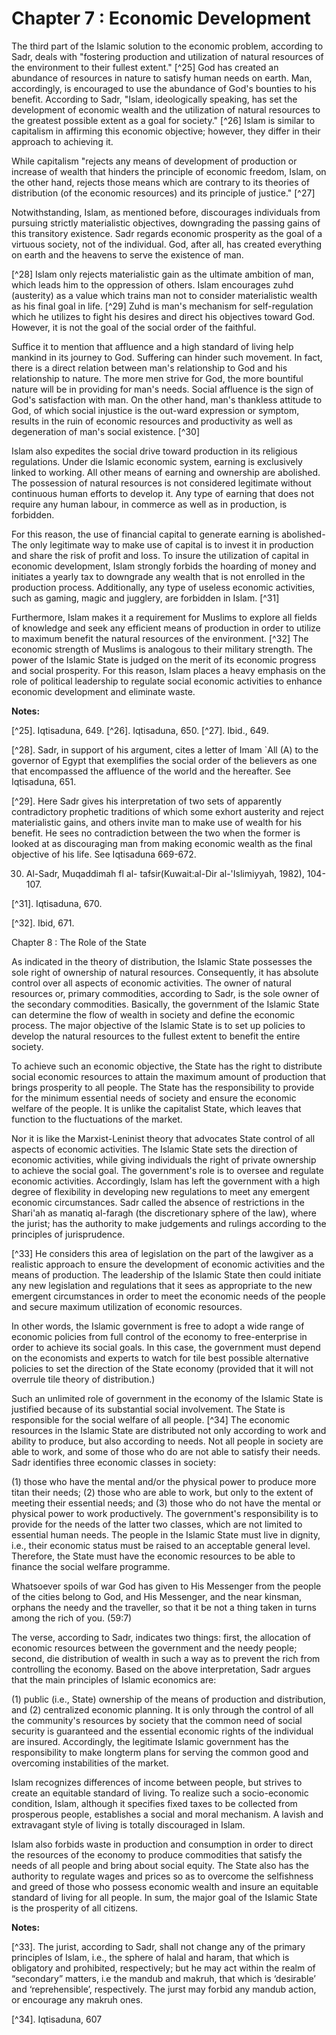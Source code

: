 Chapter 7 : Economic Development
================================

The third part of the Islamic solution to the economic problem,
according to Sadr, deals with "fostering production and utilization of
natural resources of the environment to their fullest extent." [^25] God
has created an abundance of resources in nature to satisfy human needs
on earth. Man, accordingly, is encouraged to use the abundance of God's
bounties to his benefit. According to Sadr, "Islam, ideologically
speaking, has set the development of economic wealth and the
utiliza­tion of natural resources to the greatest possible extent as a
goal for society." [^26] Islam is similar to capitalism in affirming this
economic objective; however, they differ in their approach to achieving
it.

While capitalism "rejects any means of development of production or
increase of wealth that hinders the principle of economic freedom,
Islam, on the other hand, rejects those means which are contrary to its
theories of distribution (of the economic resources) and its principle
of jus­tice." [^27]

Notwithstanding, Islam, as mentioned before, discourages individuals
from pursuing strictly materialistic objectives, downgrading the passing
gains of this transitory existence. Sadr regards economic pros­perity as
the goal of a virtuous society, not of the individual. God, after all,
has created everything on earth and the heavens to serve the existence
of man.

[^28] Islam only rejects materialistic gain as the ultimate ambition of
man, which leads him to the oppression of others. Islam encourages zuhd
(austerity) as a value which trains man not to consider materialistic
wealth as his final goal in life. [^29] Zuhd is man's mechanism for
self-regulation which he utilizes to fight his desires and direct his
objectives toward God. However, it is not the goal of the social order
of the faithful.

Suffice it to mention that affluence and a high standard of living help
mankind in its journey to God. Suffering can hinder such move­ment. In
fact, there is a direct relation between man's relationship to God and
his relationship to nature. The more men strive for God, the more
bountiful nature will be in providing for man's needs. Social affluence
is the sign of God's satisfaction with man. On the other hand, man's
thankless attitude to God, of which social injustice is the out-ward
expression or symptom, results in the ruin of economic resources and
productivity as well as degeneration of man's social existence. [^30]

Islam also expedites the social drive toward production in its
religious regulations. Under die Islamic economic system, earning is
exclusively linked to working. All other means of earning and owner­ship
are abolished. The possession of natural resources is not considered
legitimate without continuous human efforts to develop it. Any type of
earning that does not require any human labour, in commerce as well as
in production, is forbidden.

For this reason, the use of financial capital to generate earning is
abolished-The only legitimate way to make use of capital is to invest it
in production and share the risk of profit and loss. To insure the
utilization of capital in economic develop­ment, Islam strongly forbids
the hoarding of money and initiates a yearly tax to downgrade any wealth
that is not enrolled in the produc­tion process. Additionally, any type
of useless economic activities, such as gaming, magic and jugglery, are
forbidden in Islam. [^31]

Furthermore, Islam makes it a requirement for Muslims to explore all
fields of knowledge and seek any efficient means of production in order
to utilize to maximum benefit the natural resources of the environment.
[^32] The economic strength of Muslims is analogous to their military
strength. The power of the Islamic State is judged on the merit of its
economic progress and social prosperity. For this reason, Islam places a
heavy emphasis on the role of political leadership to regulate social
economic activities to enhance economic development and eliminate
waste.

**Notes:**

[^25]. Iqtisaduna, 649.
[^26]. Iqtisaduna, 650.
[^27]. Ibid., 649.

[^28]. Sadr, in support of his argument, cites a letter of Imam \`All
(A) to the governor of Egypt that exemplifies the social order of the
believers as one that encompassed the affluence of the world and the
hereafter. See Iqtisaduna, 651.

[^29]. Here Sadr gives his interpretation of two sets of apparently
contradictory prophetic traditions of which some exhort austerity and
reject materialistic gains, and others invite man to make use of wealth
for his benefit. He sees no contradic­tion between the two when the
former is looked at as discouraging man from making economic wealth as
the final objective of his life. See Iqtisaduna 669-672.

30. Al-Sadr, Muqaddimah fl al- tafsir(Kuwait:al-Dir al-'Islimiyyah,
1982), 104-107.

[^31]. Iqtisaduna, 670.

[^32]. Ibid, 671.

Chapter 8 : The Role of the State

As indicated in the theory of distribution, the Islamic State possesses
the sole right of ownership of natural resources. Consequently, it has
absolute control over all aspects of economic activities. The owner of
natural resources or, primary commodities, according to Sadr, is the
sole owner of the secondary commodities. Basically, the govern­ment of
the Islamic State can determine the flow of wealth in society and define
the economic process. The major objective of the Islamic State is to set
up policies to develop the natural resources to the fullest extent to
benefit the entire society.

To achieve such an economic objective, the State has the right to
distribute social economic resources to attain the maximum amount of
production that brings prosperity to all people. The State has the
responsibility to provide for the minimum essential needs of society and
ensure the economic welfare of the people. It is unlike the capital­ist
State, which leaves that function to the fluctuations of the market.

Nor it is like the Marxist-Leninist theory that advocates State control
of all aspects of economic activities. The Islamic State sets the
direction of economic activities, while giving individuals the right of
private ownership to achieve the social goal. The government's role is
to over­see and regulate economic activities. Accordingly, Islam has
left the government with a high degree of flexibility in developing new
regula­tions to meet any emergent economic circumstances. Sadr called
the absence of restrictions in the Shari'ah as manatiq al-faragh (the
dis­cretionary sphere of the law), where the jurist; has the authority
to make judgements and rulings according to the principles of
jurispru­dence.

[^33] He considers this area of legislation on the part of the lawgiver
as a realistic approach to ensure the development of economic activities
and the means of production. The leadership of the Islamic State then
could initiate any new legislation and regulations that it sees as
appro­priate to the new emergent circumstances in order to meet the
eco­nomic needs of the people and secure maximum utilization of
eco­nomic resources.

In other words, the Islamic government is free to adopt a wide range of
economic policies from full control of the economy to free-enterprise in
order to achieve its social goals. In this case, the government must
depend on the economists and experts to watch for tile best possible
alternative policies to set the direction of the State economy (provided
that it will not overrule tile theory of distribution.)

Such an unlimited role of government in the economy of the Islamic
State is justified because of its substantial social involvement. The
State is responsible for the social welfare of all people. [^34] The
economic resources in the Islamic State are distributed not only
accord­ing to work and ability to produce, but also according to needs.
Not all people in society are able to work, and some of those who do are
not able to satisfy their needs. Sadr identifies three economic classes
in society:

(1) those who have the mental and/or the physical power to produce more
titan their needs; (2) those who are able to work, but only to the
extent of meeting their essential needs; and (3) those who do not have
the mental or physical power to work productively. The government's
responsibility is to provide for the needs of the latter two classes,
which are not limited to essential human needs. The people in the
Islamic State must live in dignity, i.e., their economic status must be
raised to an acceptable general level. Therefore, the State must have
the economic resources to be able to finance the social welfare
programme.

Whatsoever spoils of war God has given to His Messenger from the people
of the cities belong to God, and His Messenger, and the near kinsman,
orphans the needy and the traveller, so that it be not a thing taken in
turns among the rich of you. (59:7)

The verse, according to Sadr, indicates two things: first, the
allocation of economic resources between the government and the needy
people; second, die distribution of wealth in such a way as to prevent
the rich from controlling the economy. Based on the above
interpretation, Sadr argues that the main principles of Islamic
economics are:

(1) public (i.e., State) ownership of the means of production and
dis­tribution, and (2) centralized economic planning. It is only through
the control of all the community's resources by society that the common
need of social security is guaranteed and the essential economic rights
of the individual are insured. Accordingly, the legitimate Islamic
government has the responsibility to make longterm plans for serving the
common good and overcoming instabilities of the market.

Islam recognizes differences of income between people, but strives to
create an equitable standard of living. To realize such a socio-economic
condition, Islam, although it specifies fixed taxes to be collected from
prosperous people, establishes a social and moral mechanism. A lavish
and extravagant style of living is totally dis­couraged in Islam.

Islam also forbids waste in production and consump­tion in order to
direct the resources of the economy to produce com­modities that satisfy
the needs of all people and bring about social equity. The State also
has the authority to regulate wages and prices so as to overcome the
selfishness and greed of those who possess economic wealth and insure an
equitable standard of living for all people. In sum, the major goal of
the Islamic State is the prosperity of all citizens.

**Notes:**

[^33]. The jurist, according to Sadr, shall not change any of the
primary princi­ples of Islam, i.e., the sphere of halal and haram, that
which is obligatory and prohibited, respectively; but he may act within
the realm of “secondary” matters, i.e the mandub and makruh, that which
is ‘desirable’ and ‘reprehensible’, respectively. The jurst may forbid
any mandub action, or encourage any makruh ones.

[^34]. Iqtisaduna, 607


